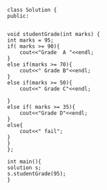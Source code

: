 
    class Solution {
    public:


    void studentGrade(int marks) {
    int marks = 95;
    if( marks >= 90){
        cout<<"Grade  A "<<endl;
    }
    else if(marks >= 70){
        cout<<" Grade B"<<endl;
    }
    else if(marks >= 50){
        cout<<" Grade C"<<endl;

    }
    else if( marks >= 35){
        cout<<"Grade D"<<endl;
    }
    else{
        cout<<" fail";
    }
    }
    };

    int main(){
    solution s;
    s.studentGrade(95);
    }

